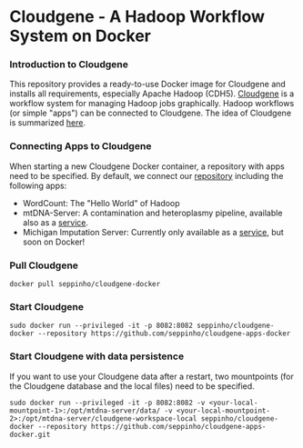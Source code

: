 # Cloudgene - A Hadoop Workflow System on Docker 

### Introduction to Cloudgene
This repository provides a ready-to-use Docker image for Cloudgene and installs all requirements, especially Apache Hadoop (CDH5).
[Cloudgene](http://cloudgene.uibk.ac.at) is a workflow system for managing Hadoop jobs graphically. Hadoop workflows (or simple "apps") can be connected to Cloudgene. The idea of Cloudgene is summarized [here](http://seppinho.github.io/cloudgene/hadoop/2015/08/27/cloudgene/).

### Connecting Apps to Cloudgene
When starting a new Cloudgene Docker container, a repository with apps need to be specified. By default, we connect our [repository](https://github.com/seppinho/cloudgene-apps-docker) including the following apps:

- WordCount: The "Hello World" of Hadoop 
- mtDNA-Server: A contamination and heteroplasmy pipeline, available also as a [service](http://mtdna-server.uibk.ac.at). 
- Michigan Imputation Server: Currently only available as a [service](https://imputationserver.sph.umich.edu/), but soon on Docker!
		
### Pull Cloudgene	

	docker pull seppinho/cloudgene-docker	
	
### Start Cloudgene

	sudo docker run --privileged -it -p 8082:8082 seppinho/cloudgene-docker --repository https://github.com/seppinho/cloudgene-apps-docker
	
### Start Cloudgene with data persistence
If you want to use your Cloudgene data after a restart, two mountpoints (for the Cloudgene database and  the local files) need to be specified.

	sudo docker run --privileged -it -p 8082:8082 -v <your-local-mountpoint-1>:/opt/mtdna-server/data/ -v <your-local-mountpoint-2>:/opt/mtdna-server/cloudgene-workspace-local seppinho/cloudgene-docker --repository https://github.com/seppinho/cloudgene-apps-docker.git 
